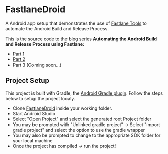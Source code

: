 # FastlaneDroid

A Android app setup that demonstrates the use of [Fastlane Tools](https://fastlane.tools/) to automate the 
Android Build and Release Process.

This is the source code to the blog series **Automating the Android Build and Release Process using Fastlane:**
* [Part 1](https://proandroiddev.com/automating-the-android-build-and-release-process-using-fastlane-part-i-fb3ce61b678)
* [Part 2](https://proandroiddev.com/automating-the-android-build-and-release-process-using-fastlane-part-2-607770df0db9)
* Part 3 (Coming soon...)

## Project Setup

This project is built with Gradle, the [Android Gradle plugin](http://tools.android.com/tech-docs/new-build-system/user-guide). Follow the steps below to setup the project localy.

* Clone [FastlaneDroid](https://github.com/TheDancerCodes/fastlane-droid) inside your working folder.
* Start Android Studio
* Select "Open Project" and select the generated root Project folder
* You may be prompted with "Unlinked gradle project" -> Select "Import gradle project" and select
the option to use the gradle wrapper
* You may also be prompted to change to the appropriate SDK folder for your local machine
* Once the project has compiled -> run the project!